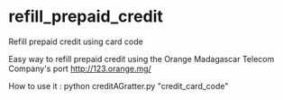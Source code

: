 # refill_prepaid_credit
Refill prepaid credit using card code

Easy way to refill prepaid credit using the Orange Madagascar Telecom Company's port http://123.orange.mg/

How to use it : python creditAGratter.py "credit_card_code"

